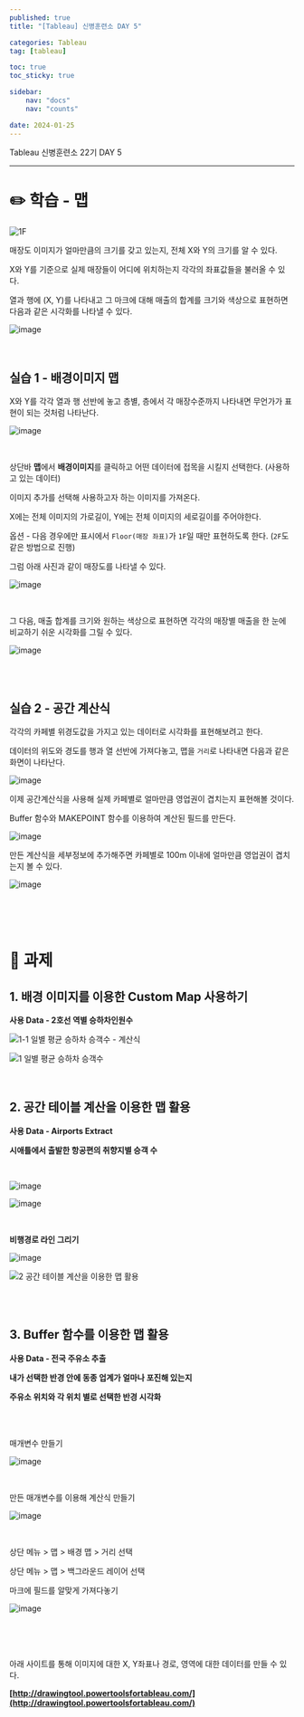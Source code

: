```yaml
---
published: true
title: "[Tableau] 신병훈련소 DAY 5"

categories: Tableau
tag: [tableau]

toc: true
toc_sticky: true

sidebar:
    nav: "docs"
    nav: "counts"

date: 2024-01-25
---
```

Tableau 신병훈련소 22기 DAY 5

----

# ✏️ 학습 - 맵

![1F](https://github.com/leejongseok1/leejongseok1.github.io/assets/79849878/de360a9e-51e8-41d1-951e-d4c4f45e2022)

매장도 이미지가 얼마만큼의 크기를 갖고 있는지, 전체 X와 Y의 크기를 알 수 있다.

X와 Y를 기준으로 실제 매장들이 어디에 위치하는지 각각의 좌표값들을 불러올 수 있다.

열과 행에 (X, Y)를 나타내고 그 마크에 대해 매출의 합계를 크기와 색상으로 표현하면 다음과 같은 시각화를 나타낼 수 있다.

![image](https://github.com/leejongseok1/leejongseok1.github.io/assets/79849878/819ee103-7b1a-4af1-8abd-00465954b227)

<br>

## 실습 1 - 배경이미지 맵

X와 Y를 각각 열과 행 선반에 놓고 층별, 층에서 각 매장수준까지 나타내면 무언가가 표현이 되는 것처럼 나타난다.

![image](https://github.com/leejongseok1/leejongseok1.github.io/assets/79849878/deffdb14-00b3-419f-a244-444531ce0084)

<br>

상단바 **맵**에서 **배경이미지**를 클릭하고 어떤 데이터에 접목을 시킬지 선택한다. (사용하고 있는 데이터)

이미지 추가를 선택해 사용하고자 하는 이미지를 가져온다. 

X에는 전체 이미지의 가로길이, Y에는 전체 이미지의 세로길이를 주어야한다.

옵션 - 다음 경우에만 표시에서 `Floor(매장 좌표)`가 `1F`일 때만 표현하도록 한다. (`2F`도 같은 방법으로 진행)

그럼 아래 사진과 같이 매장도를 나타낼 수 있다.

![image](https://github.com/leejongseok1/leejongseok1.github.io/assets/79849878/e27e798d-8b3e-4355-b55d-9f807fa0f313)

<br>

그 다음, 매출 합계를 크기와 원하는 색상으로 표현하면 각각의 매장별 매출을 한 눈에 비교하기 쉬운 시각화를 그릴 수 있다.

![image](https://github.com/leejongseok1/leejongseok1.github.io/assets/79849878/f9aafed7-ece4-4ac1-bed7-901f346f3146)

<br>
<br>

## 실습 2 - 공간 계산식

각각의 카페별 위경도값을 가지고 있는 데이터로 시각화를 표현해보려고 한다.

데이터의 위도와 경도를 행과 열 선반에 가져다놓고, 맵을 `거리`로 나타내면 다음과 같은 화면이 나타난다.

![image](https://github.com/leejongseok1/leejongseok1.github.io/assets/79849878/6b6c0aff-29ac-4af9-9941-90c5a6f2ea85)

이제 공간계산식을 사용해 실제 카페별로 얼마만큼 영업권이 겹치는지 표현해볼 것이다.

Buffer 함수와 MAKEPOINT 함수를 이용하여 계산된 필드를 만든다.

![image](https://github.com/leejongseok1/leejongseok1.github.io/assets/79849878/1f308437-e692-4413-8dd9-156f1e5a36aa)

만든 계산식을 세부정보에 추가해주면 카페별로 100m 이내에 얼마만큼 영업권이 겹치는지 볼 수 있다.

![image](https://github.com/leejongseok1/leejongseok1.github.io/assets/79849878/4ee85d4c-f0e4-4823-b1f8-a5058d17cc9c)

<br>
<br>
<br>

# 📝 과제

## 1.  배경 이미지를 이용한 Custom Map 사용하기 

**사용 Data - 2호선 역별 승하차인원수**

![1-1  일별 평균 승하차 승객수 - 계산식](https://github.com/leejongseok1/leejongseok1.github.io/assets/79849878/61de7d92-ba63-45c9-a94c-0ae27f1f3ff0)

![1  일별 평균 승하차 승객수](https://github.com/leejongseok1/leejongseok1.github.io/assets/79849878/6f12e10a-d7b2-4ca6-87ad-7def03a5f0d9)

<br>

## 2. 공간 테이블 계산을 이용한 맵 활용

**사용 Data - Airports Extract**

**시애틀에서 출발한 항공편의 취향지별 승객 수**

<br>

![image](https://github.com/leejongseok1/leejongseok1.github.io/assets/79849878/1621260f-8c67-4a3a-bd82-2a1109002063)

![image](https://github.com/leejongseok1/leejongseok1.github.io/assets/79849878/4519bd73-9ab8-4029-b3b0-a0fee020fd94)

<br>

**비행경로 라인 그리기**

![image](https://github.com/leejongseok1/leejongseok1.github.io/assets/79849878/54764c28-6253-4c75-8953-52ce58afb8e9)


![2  공간 테이블 계산을 이용한 맵 활용](https://github.com/leejongseok1/leejongseok1.github.io/assets/79849878/fd7c1648-6d4c-400a-81c9-3fb3f18f2a91)

<br>
<br>

## 3. Buffer 함수를 이용한 맵 활용

**사용 Data - 전국 주유소 추출**

**내가 선택한 반경 안에 동종 업계가 얼마나 포진해 있는지**

**주유소 위치와 각 위치 별로 선택한 반경 시각화**

<br>
<br>

매개변수 만들기

![image](https://github.com/leejongseok1/leejongseok1.github.io/assets/79849878/d7da6a45-9db9-414d-b15f-d1f5116ae432)

<br>

만든 매개변수를 이용해 계산식 만들기

![image](https://github.com/leejongseok1/leejongseok1.github.io/assets/79849878/3c01da64-124d-4c66-8a68-9ee17d44a606)

<br>

상단 메뉴 > 맵 > 배경 맵 > 거리 선택

상단 메뉴 > 맵 > 백그라운드 레이어 선택

마크에 필드를 알맞게 가져다놓기

![image](https://github.com/leejongseok1/leejongseok1.github.io/assets/79849878/ebf324cb-2632-47ce-80af-cfd0f23b479c)

<br>
<br>
<br>

아래 사이트를 통해 이미지에 대한 X, Y좌표나 경로, 영역에 대한 데이터를 만들 수 있다.

**[http://drawingtool.powertoolsfortableau.com/](http://drawingtool.powertoolsfortableau.com/)**